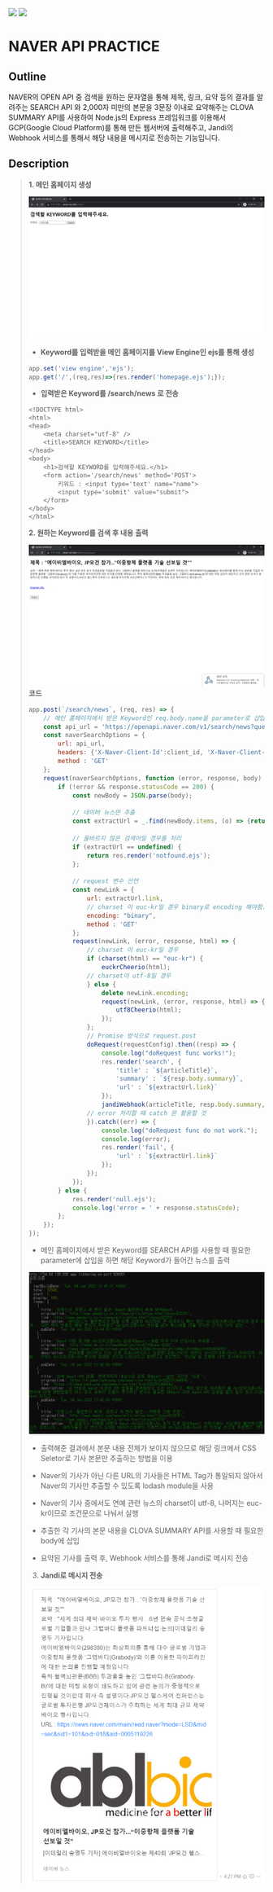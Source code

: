 <img src="https://img.shields.io/badge/JavaScript-F7DF1E?style=flat&logo=JavaScript&logoColor=white"/> <img src="https://img.shields.io/badge/Node.js-339933?style=flat&logo=Node.js&logoColor=white"/>

# NAVER API PRACTICE
## Outline
NAVER의 OPEN API 중 검색을 원하는 문자열을 통해 제목, 링크, 요약 등의 결과를 알려주는 SEARCH API 와 2,000자 미만의 본문을 3문장 이내로 요약해주는 CLOVA SUMMARY API를 사용하여 Node.js의 Express 프레임워크를 이용해서 GCP(Google Cloud Platform)를 통해 만든 웹서버에 출력해주고, Jandi의 Webhook 서비스를 통해서 해당 내용을 메시지로 전송하는 기능입니다.
## Description
  
> **1. 메인 홈페이지 생성**
> 
> ![main](./png/search.png)
> - **Keyword를 입력받을 메인 홈페이지를 View Engine인 ejs를 통해 생성**
> ```javascript
> app.set('view engine','ejs');
> app.get('/',(req,res)=>{res.render('homepage.ejs');});
> ```
> - **입력받은 Keyword를 /search/news 로 전송**
> ```ejs
> <!DOCTYPE html>
> <html>
> <head>
>     <meta charset="utf-8" />
>     <title>SEARCH KEYWORD</title>
> </head>
> <body>
>     <h1>검색할 KEYWORD를 입력해주세요.</h1>
>     <form action='/search/news' method='POST'>
>         키워드 : <input type='text' name="name">
>         <input type='submit' value="submit">
>     </form>
> </body>
> </html>
> ```
> **2. 원하는 Keyword를 검색 후 내용 출력**
>
> ![main](./png/main.png)
> **코드**
> ```javascript
> app.post(`/search/news`, (req, res) => {
>     // 메인 홈페이지에서 받은 Keyword인 req.body.name을 parameter로 삽입
>     const api_url = 'https://openapi.naver.com/v1/search/news?query=' + encodeURI(req.body.name) + > '&display=100';
>     const naverSearchOptions = {
>         url: api_url,
>         headers: {'X-Naver-Client-Id':client_id, 'X-Naver-Client-Secret': client_secret},
>         method : 'GET'
>     };
>     request(naverSearchOptions, function (error, response, body) {
>         if (!error && response.statusCode == 200) {
>             const newBody = JSON.parse(body);
> 
>             // 네이버 뉴스만 추출
>             const extractUrl = _.find(newBody.items, (o) => {return o.link.indexOf("https://news.naver.com") > -1});
> 
>             // 올바르지 않은 검색어일 경우를 처리
>             if (extractUrl == undefined) {
>                 return res.render('notfound.ejs');
>             };
>             
>             // request 변수 선언
>             const newLink = {
>                 url: extractUrl.link,
>                 // charset 이 euc-kr일 경우 binary로 encoding 해야함.
>                 encoding: "binary",
>                 method : 'GET'
>             };
>             request(newLink, (error, response, html) => {
>                 // charset 이 euc-kr일 경우
>                 if (charset(html) == "euc-kr") {
>                     euckrCheerio(html);
>                 // charset이 utf-8일 경우 
>                 } else {
>                     delete newLink.encoding;
>                     request(newLink, (error, response, html) => {    
>                         utf8Cheerio(html);
>                     });
>                 };
>                 // Promise 방식으로 request.post
>                 doRequest(requestConfig).then((resp) => {
>                     console.log("doRequest func works!");
>                     res.render('search', {
>                         'title' : `${articleTitle}`,
>                         'summary' : `${resp.body.summary}`,
>                         'url' : `${extractUrl.link}`
>                     });
>                     jandiWebhook(articleTitle, resp.body.summary, extractUrl.link);
>                 // error 처리할 때 catch 문 활용할 것
>                 }).catch((err) => {
>                     console.log("doRequest func do not work.");
>                     console.log(error);
>                     res.render('fail', {
>                         'url' : `${extractUrl.link}`
>                     });
>                 });
>             });
>         } else {
>             res.render('null.ejs');
>             console.log('error = ' + response.statusCode);
>         };
>     });
> });
> ```
> - 메인 홈페이지에서 받은 Keyword를 SEARCH API를 사용할 때 필요한 parameter에 삽입을 하면 해당 Keyword가 들어간 뉴스를 출력
>
> ![main](./png/newlink.png)
>
> - 출력해준 결과에서 본문 내용 전체가 보이지 않으므로 해당 링크에서 CSS Seletor로 기사 본문만 추출하는 방법을 이용
> 
> - Naver의 기사가 아닌 다른 URL의 기사들은 HTML Tag가 통일되지 않아서 Naver의 기사만 추출할 수 있도록 lodash module을 사용
>
> - Naver의 기사 중에서도 연예 관련 뉴스의 charset이 utf-8, 나머지는 euc-kr이므로 조건문으로 나눠서 실행
>
> - 추출한 각 기사의 본문 내용을 CLOVA SUMMARY API를 사용할 때 필요한 body에 삽입
>
> - 요약된 기사를 출력 후, Webhook 서비스를 통해 Jandi로 메시지 전송
>
> 3. **Jandi로 메시지 전송**
>
> ![main](./png/jandi.png)